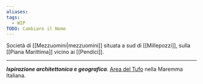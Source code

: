 ```yaml
---
aliases: 
tags:
  - WIP
TODO: Cambiare il Nome
---
```

Società di [[Mezzuomini|mezzuomini]] situata a sud di [[Millepozzi]], sulla [[Piana Marittima]] vicino ai [[Pendici]]. 

---
***Ispirazione architettonica e geografica***. [Area del Tufo](https://it.wikipedia.org/wiki/Area_del_tufo#:~:text=L'area%20del%20tufo%20si,del%20comune%20di%20Castell'Azzara.) nella Maremma Italiana. 